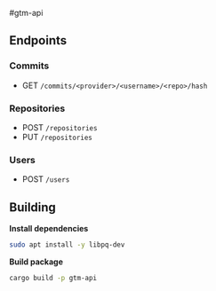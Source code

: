 #gtm-api

## Endpoints 

### Commits 
- GET `/commits/<provider>/<username>/<repo>/hash`

### Repositories 
- POST `/repositories`
- PUT `/repositories`

### Users
- POST `/users`

## Building
**Install dependencies**
```bash
sudo apt install -y libpq-dev
```

**Build package**
```bash
cargo build -p gtm-api
```